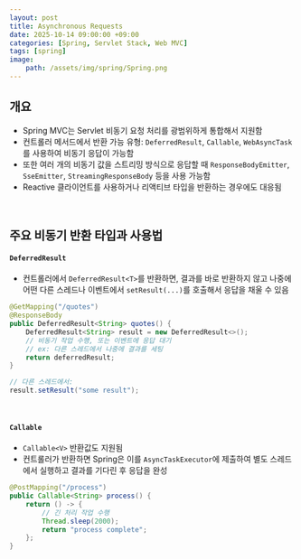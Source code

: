 ```yaml
---
layout: post
title: Asynchronous Requests
date: 2025-10-14 09:00:00 +09:00
categories: [Spring, Servlet Stack, Web MVC]
tags: [spring]
image:
    path: /assets/img/spring/Spring.png
---
```


## 개요

- Spring MVC는 Servlet 비동기 요청 처리를 광범위하게 통합해서 지원함
- 컨트롤러 메서드에서 반환 가능 유형: `DeferredResult`, `Callable`, `WebAsyncTask`를 사용하여 비동기 응답이 가능함
- 또한 여러 개의 비동기 값을 스트리밍 방식으로 응답할 때 `ResponseBodyEmitter`, `SseEmitter`, `StreamingResponseBody` 등을 사용 가능함
- Reactive 클라이언트를 사용하거나 리액티브 타입을 반환하는 경우에도 대응됨

<br>

## 주요 비동기 반환 타입과 사용법

#### `DeferredResult`

- 컨트롤러에서 `DeferredResult<T>`를 반환하면, 결과를 바로 반환하지 않고 나중에 어떤 다른 스레드나 이벤트에서 `setResult(...)`를 호출해서 응답을 채울 수 있음

```java
@GetMapping("/quotes")
@ResponseBody
public DeferredResult<String> quotes() {
    DeferredResult<String> result = new DeferredResult<>();
    // 비동기 작업 수행, 또는 이벤트에 응답 대기
    // ex: 다른 스레드에서 나중에 결과를 세팅
    return deferredResult;
}

// 다른 스레드에서:
result.setResult("some result");
```

<br>

#### `Callable`

- `Callable<V>` 반환값도 지원됨
- 컨트롤러가 반환하면 Spring은 이를 `AsyncTaskExecutor`에 제출하여 별도 스레드에서 실행하고 결과를 기다린 후 응답을 완성

```java
@PostMapping("/process")
public Callable<String> process() {
    return () -> {
        // 긴 처리 작업 수행
        Thread.sleep(2000);
        return "process complete";
    };
}
```
<br>